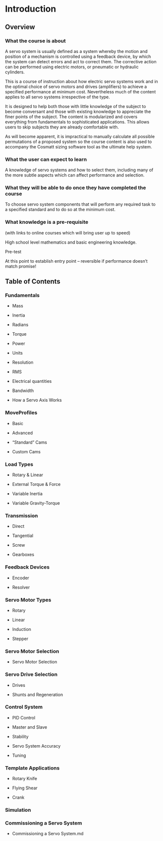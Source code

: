 # Introduction

## Overview

### What the course is about

A servo system is usually defined as a system whereby the motion and position of a mechanism is controlled using a feedback device, by which the system can detect errors and act to correct them. The corrective action can be performed using electric motors, or pneumatic or hydraulic cylinders.

This is a course of instruction about how electric servo systems work and in the optimal choice of servo motors and drives (amplifiers) to achieve a specified performance at minimum cost. Nevertheless much of the content applies to all servo systems irrespective of the type.

It is designed to help both those with little knowledge of the subject to become conversant and those with existing knowledge to appreciate the finer points of the subject. The content is modularized and covers everything from fundamentals to sophisticated applications. This allows users to skip subjects they are already comfortable with.

As will become apparent, it is impractical to manually calculate all possible permutations of a proposed system so the course content is also used to accompany the Cosmatt sizing software tool as the ultimate help system.

### What the user can expect to learn

A knowledge of servo systems and how to select them, including many of the more subtle aspects which can affect performance and selection.

### What they will be able to do once they have completed the course

To choose servo system components that will perform any required task to a specified standard and to do so at the minimum cost.

### What knowledge is a pre-requisite 

(with links to online courses which will bring user up to speed)

High school level mathematics and basic engineering knowledge.

Pre-test

At this point to establish entry point – reversible if performance doesn’t match promise\!

## Table of Contents

### Fundamentals

  - Mass

  - Inertia

  - Radians

  - Torque

  - Power

  - Units

  - Resolution

  - RMS

  - Electrical quantities

  - Bandwidth

  - How a Servo Axis Works

### MoveProfiles

  - Basic

  - Advanced

  - “Standard” Cams

  - Custom Cams

### Load Types

  - Rotary & Linear

  - External Torque & Force

  - Variable Inertia

  - Variable Gravity-Torque

### Transmission

  - Direct

  - Tangential

  - Screw

  - Gearboxes

### Feedback Devices

  - Encoder

  - Resolver

### Servo Motor Types

  - Rotary

  - Linear

  - Induction

  - Stepper

### Servo Motor Selection

  - Servo Motor Selection

### Servo Drive Selection

  - Drives

  - Shunts and Regeneration

### Control System

  - PID Control

  - Master and Slave

  - Stability

  - Servo System Accuracy

  - Tuning

### Template Applications

  - Rotary Knife

  - Flying Shear

  - Crank

### Simulation

### Commissioning a Servo System

  - Commissioning a Servo System.md
